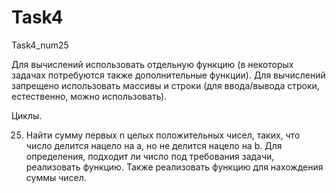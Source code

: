 # Task4
Task4_num25

Для вычислений использовать отдельную функцию (в некоторых задачах потребуются также дополнительные функции). 
Для вычислений запрещено использовать массивы и строки (для ввода/вывода строки, естественно, можно использовать).

Циклы.

25.	Найти сумму первых n целых положительных чисел, таких, что число делится нацело на a, но не делится нацело на b. 
Для определения, подходит ли число под требования задачи, реализовать функцию. 
Также реализовать функцию для нахождения суммы чисел.
